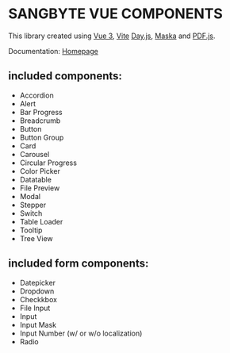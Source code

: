 # SANGBYTE VUE COMPONENTS

This library created using [Vue 3](https://vuejs.org/guide/introduction.html), [Vite](https://vitejs.dev/) [Day.js](https://day.js.org/), [Maska](https://beholdr.github.io/maska/#/) and [PDF.js](https://mozilla.github.io/pdf.js/).

Documentation: [Homepage](http://edgarjuvianno.github.io/vue-sb-components)

## included components:
- Accordion
- Alert
- Bar Progress
- Breadcrumb
- Button
- Button Group
- Card
- Carousel
- Circular Progress
- Color Picker
- Datatable
- File Preview
- Modal
- Stepper
- Switch
- Table Loader
- Tooltip
- Tree View

## included form components:
- Datepicker
- Dropdown
- Checkkbox
- File Input
- Input
- Input Mask
- Input Number (w/ or w/o localization)
- Radio
